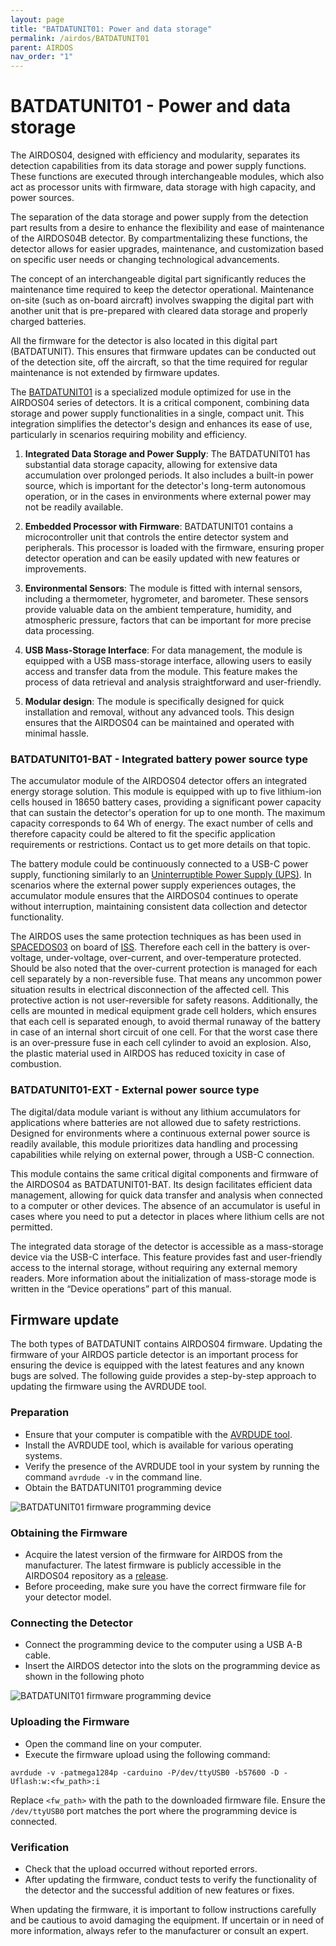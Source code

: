 ```yaml
---
layout: page
title: "BATDATUNIT01: Power and data storage"
permalink: /airdos/BATDATUNIT01
parent: AIRDOS
nav_order: "1"
---
```


# BATDATUNIT01 - Power and data storage

The AIRDOS04, designed with efficiency and modularity, separates its detection capabilities from its data storage and power supply functions. These functions are executed through interchangeable modules, which also act as processor units with firmware, data storage with high capacity, and power sources.

The separation of the data storage and power supply from the detection part results from a desire to enhance the flexibility and ease of maintenance of the AIRDOS04B detector. By compartmentalizing these functions, the detector allows for easier upgrades, maintenance, and customization based on specific user needs or changing technological advancements.

The concept of an interchangeable digital part significantly reduces the maintenance time required to keep the detector operational. Maintenance on-site (such as on-board aircraft) involves swapping the digital part with another unit that is pre-prepared with cleared data storage and properly charged batteries.

All the firmware for the detector is also located in this digital part (BATDATUNIT). This ensures that firmware updates can be conducted out of the detection site, off the aircraft, so that the time required for regular maintenance is not extended by firmware updates.

The [BATDATUNIT01](https://github.com/mlab-modules/BATDATUNIT01) is a specialized module optimized for use in the AIRDOS04 series of detectors. It is a critical component, combining data storage and power supply functionalities in a single, compact unit. This integration simplifies the detector's design and enhances its ease of use, particularly in scenarios requiring mobility and efficiency.

1. **Integrated Data Storage and Power Supply**: The BATDATUNIT01 has substantial data storage capacity, allowing for extensive data accumulation over prolonged periods. It also includes a built-in power source, which is important for the detector's long-term autonomous operation, or in the cases in environments where external power may not be readily available.

1. **Embedded Processor with Firmware**: BATDATUNIT01 contains a microcontroller unit that controls the entire detector system and peripherals. This processor is loaded with the firmware, ensuring proper detector operation and can be easily updated with new features or improvements.

1. **Environmental Sensors**: The module is fitted with internal sensors, including a thermometer, hygrometer, and barometer. These sensors provide valuable data on the ambient temperature, humidity, and atmospheric pressure, factors that can be important for more precise data processing.

1. **USB Mass-Storage Interface**: For data management, the module is equipped with a USB mass-storage interface, allowing users to easily access and transfer data from the module. This feature makes the process of data retrieval and analysis straightforward and user-friendly.

1. **Modular design**: The module is specifically designed for quick installation and removal, without any advanced tools. This design ensures that the AIRDOS04 can be maintained and operated with minimal hassle.

### BATDATUNIT01-BAT - Integrated battery power source type

The accumulator module of the AIRDOS04 detector offers an integrated energy storage solution. This module is equipped with up to five lithium-ion cells housed in 18650 battery cases, providing a significant power capacity that can sustain the detector's operation for up to one month. The maximum capacity corresponds to 64 Wh of energy. The exact number of cells and therefore capacity could be altered to fit the specific application requirements or restrictions. Contact us to get more details on that topic.

The battery module could  be continuously connected to a USB-C power supply, functioning similarly to an [Uninterruptible Power Supply (UPS)](https://en.wikipedia.org/wiki/Uninterruptible_power_supply). In scenarios where the external power supply experiences outages, the accumulator module ensures that the AIRDOS04 continues to operate without interruption, maintaining consistent data collection and detector functionality.

The AIRDOS uses the same protection techniques as has been used in [SPACEDOS03](/spacedos/SPACEDOS03) on board of [ISS](https://en.wikipedia.org/wiki/International_Space_Station). Therefore each cell in the battery is over-voltage, under-voltage, over-current, and over-temperature protected.  Should be also noted that the over-current protection is managed for each cell separately by a non-reversible fuse. That means any uncommon power situation results in electrical disconnection of the affected cell. This protective action is not user-reversible for safety reasons.
Additionally, the cells are mounted in medical equipment grade cell holders, which ensures that each cell is separated enough, to avoid thermal runaway of the battery in case of an internal short circuit of one cell. For that the worst case there is an over-pressure fuse in each cell cylinder to avoid an explosion. Also, the plastic material used in AIRDOS has reduced toxicity in case of combustion.


### BATDATUNIT01-EXT - External power source type

The digital/data module variant is without any lithium accumulators for applications where batteries are not allowed due to safety restrictions. Designed for environments where a continuous external power source is readily available, this module prioritizes data handling and processing capabilities while relying on external power, through a USB-C connection.

This module contains the same critical digital components and firmware of the AIRDOS04 as BATDATUNIT01-BAT. Its design facilitates efficient data management, allowing for quick data transfer and analysis when connected to a computer or other devices. The absence of an accumulator is useful in cases where you need to put a detector in places where lithium cells are not permitted.

The integrated data storage of the detector is accessible as a mass-storage device via the USB-C interface. This feature provides fast and user-friendly access to the internal storage, without requiring any external memory readers. More information about the initialization of mass-storage mode is written in the “Device operations” part of this manual.

## Firmware update

The both types of BATDATUNIT contains AIRDOS04 firmware. Updating the firmware of your AIRDOS particle detector is an important process for ensuring the device is equipped with the latest features and any known bugs are solved. The following guide provides a step-by-step approach to updating the firmware using the AVRDUDE tool.

### Preparation

 * Ensure that your computer is compatible with the [AVRDUDE tool](https://github.com/avrdudes/avrdude).
 * Install the AVRDUDE tool, which is available for various operating systems.
 * Verify the presence of the AVRDUDE tool in your system by running the command `avrdude -v` in the command line.
 * Obtain the BATDATUNIT01 programming device

![BATDATUNIT01 firmware programming device](https://raw.githubusercontent.com/mlab-modules/BATDATUNIT01/BATDATUNIT01B/doc/img/BATDATUNIT01_programming_device.jpg)

### Obtaining the Firmware

 * Acquire the latest version of the firmware for AIRDOS from the manufacturer. The latest firmware is publicly accessible in the AIRDOS04 repository as a [release](https://github.com/UniversalScientificTechnologies/AIRDOS04/releases).
 * Before proceeding, make sure you have the correct firmware file for your detector model.

### Connecting the Detector

 * Connect the programming device to the computer using a USB A-B cable.
 * Insert the AIRDOS detector into the slots on the programming device as shown in the following photo

![BATDATUNIT01 firmware programming device](https://raw.githubusercontent.com/mlab-modules/BATDATUNIT01/BATDATUNIT01B/doc/img/BATDATUNIT01_programming.jpg)

### Uploading the Firmware

 * Open the command line on your computer.
 * Execute the firmware upload using the following command:

`avrdude -v -patmega1284p -carduino -P/dev/ttyUSB0 -b57600 -D -Uflash:w:<fw_path>:i`

Replace `<fw_path>` with the path to the downloaded firmware file. Ensure the `/dev/ttyUSB0` port matches the port where the programming device is connected.

### Verification

 * Check that the upload occurred without reported errors.
 * After updating the firmware, conduct tests to verify the functionality of the detector and the successful addition of new features or fixes.

When updating the firmware, it is important to follow instructions carefully and be cautious to avoid damaging the equipment. If uncertain or in need of more information, always refer to the manufacturer or consult an expert.
